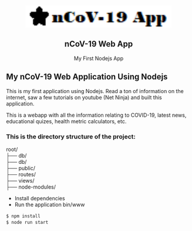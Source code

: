 <div align="center">
    <img src="https://github.com/chris-kck/nCoV-19-App/blob/master/public/assets/img/logo-dark.png" height="60">
    <h2>nCoV-19 Web App</h2>
    <p align="center">
        <p>My First Nodejs App</p>
    </p>
</div>

## My nCoV-19 Web Application Using Nodejs

This is my first application using Nodejs. Read a ton of information on the internet, saw a few tutorials on youtube (Net Ninja) and built this application.

This is a webapp with all the information relating to COVID-19, latest news, educational quizes, health metric calculators, etc.

### This is the directory structure of the project:

root/ <br>
├── db/ <br>
├── db/ <br>
├── public/ <br>
├── routes/ <br>
├── views/ <br>
├── node-modules/ <br>

+ Install dependencies
+ Run the application bin/www

```sh
$ npm install
$ node run start
```

